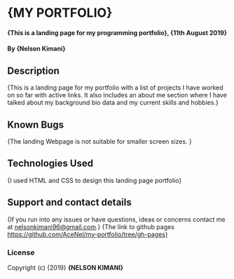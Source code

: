 # {MY PORTFOLIO}
#### {This is a landing page for my programming portfolio}, {11th August 2019}
#### By **{Nelson Kimani}**
## Description
{This is a landing page for my portfolio with a list of projects I have worked on so far with active links. It also includes an about me section where I have talked about my background bio data and my current skills and hobbies.}
## Known Bugs
{The landing Webpage is not suitable for smaller screen sizes.  }
## Technologies Used
{I used HTML and CSS to design this landing page portfolio}
## Support and contact details
{If you run into any issues or have questions, ideas or concerns contact me at nelsonkimani96@gmail.com.}
{The link to github pages https://github.com/AceNel/my-portfolio/tree/gh-pages}
### License
Copyright (c) {2019} **{NELSON KIMANI}**
